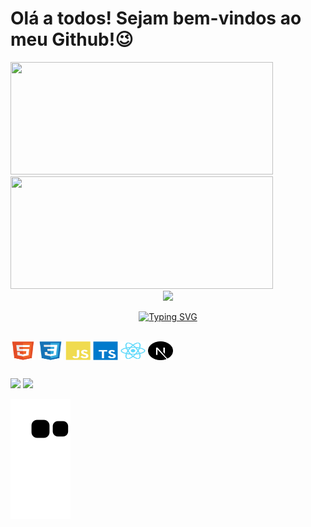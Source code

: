 # Olá a todos! Sejam bem-vindos ao meu Github!😉
<div width="100%">
  <a href="https://github.com/gabriel1og">
  <img height="180em" width="420px" src="https://github-readme-stats.vercel.app/api?username=gabriel1og&show_icons=true&theme=gruvbox"/>
  <img height="180em" width="420px" src="https://github-readme-streak-stats.herokuapp.com/?user=gabriel1og&theme=gruvbox"/>
</div>
 <div align="center">
  <a href="https://git.io/streak-stats">
  <img height="280em" src="https://github-readme-stats.vercel.app/api/top-langs/?username=gabriel1og&langs_count=5&theme=gruvbox"/> 
 </div>
 
<div>
    <p align="center">
      <a href="https://git.io/typing-svg"><img src="https://readme-typing-svg.demolab.com?font=Trebuchet+MS&weight=800&size=22&pause=700&color=F7CB58FF&background=FFFFFF00&center=true&vCenter=true&width=300&height=55&lines=Front-end+Developer" alt="Typing SVG" /></a>
    </p>
</div>

<div><br>
  <img align="center" alt="Gabriel-HTML" height="30" width="40" src="https://raw.githubusercontent.com/devicons/devicon/master/icons/html5/html5-original.svg">
  <img align="center" alt="Gabriel-CSS" height="30" width="40" src="https://raw.githubusercontent.com/devicons/devicon/master/icons/css3/css3-original.svg">
  <img align="center" alt="Gabriel-Js" height="30" width="40" src="https://raw.githubusercontent.com/devicons/devicon/master/icons/javascript/javascript-plain.svg">
  <img align="center" alt="Gabriel-TypeScript" height="30" width="40" src="https://raw.githubusercontent.com/devicons/devicon/master/icons/typescript/typescript-original.svg">
  <img align="center" alt="Gabriel-ReactJS" height="30" width="40" src="https://raw.githubusercontent.com/devicons/devicon/master/icons/react/react-original.svg">
  <img align="center" alt="Gabriel-NextJS" height="30" width="40" src="https://raw.githubusercontent.com/devicons/devicon/master/icons/nextjs/nextjs-original.svg">
</div>
  
  ##
 
<div>

 <a href ="mailto:gogomide.go@gmail.com"><img src="https://img.shields.io/badge/-Gmail-%23333?style=for-the-badge&logo=gmail&logoColor=white" target="_blank"></a>
  <a href="https://www.linkedin.com/in/gabriel-oliveira-gomide-b343a41b5/" target="_blank"><img src="https://img.shields.io/badge/-LinkedIn-%230077B5?style=for-the-badge&logo=linkedin&logoColor=white" target="_blank"></a>
 
  ![Snake animation](https://github.com/rafaballerini/rafaballerini/blob/output/github-contribution-grid-snake.svg)
 
</div>
